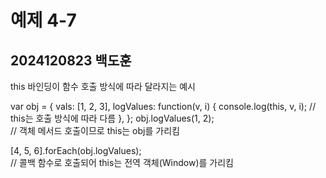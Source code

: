 # 예제 4-7  
## 2024120823 백도훈  

this 바인딩이 함수 호출 방식에 따라 달라지는 예시


var obj = {
  vals: [1, 2, 3],
  logValues: function(v, i) {
    console.log(this, v, i);  // this는 호출 방식에 따라 다름
  },
};
obj.logValues(1, 2);  
// 객체 메서드 호출이므로 this는 obj를 가리킴

[4, 5, 6].forEach(obj.logValues);  
// 콜백 함수로 호출되어 this는 전역 객체(Window)를 가리킴
